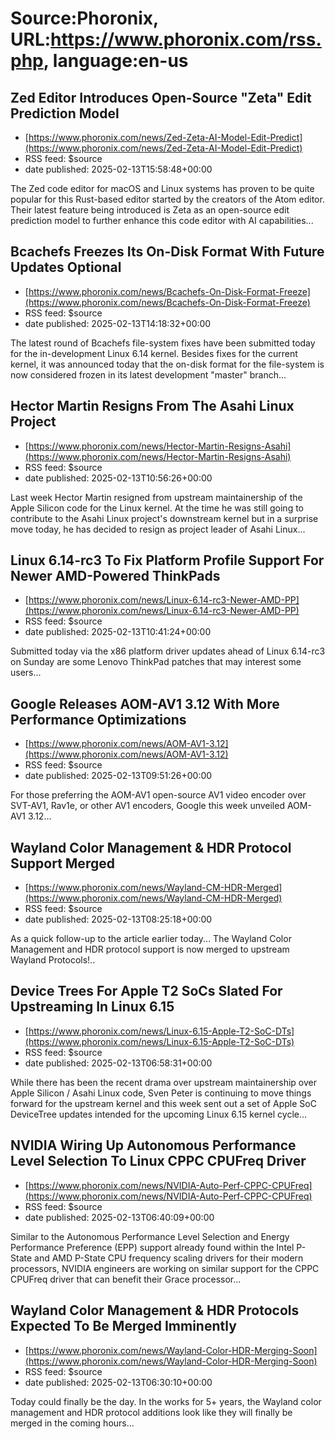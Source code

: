 # Source:Phoronix, URL:https://www.phoronix.com/rss.php, language:en-us

## Zed Editor Introduces Open-Source "Zeta" Edit Prediction Model
 - [https://www.phoronix.com/news/Zed-Zeta-AI-Model-Edit-Predict](https://www.phoronix.com/news/Zed-Zeta-AI-Model-Edit-Predict)
 - RSS feed: $source
 - date published: 2025-02-13T15:58:48+00:00

The Zed code editor for macOS and Linux systems has proven to be quite popular for this Rust-based editor started by the creators of the Atom editor. Their latest feature being introduced is Zeta as an open-source edit prediction model to further enhance this code editor with AI capabilities...

## Bcachefs Freezes Its On-Disk Format With Future Updates Optional
 - [https://www.phoronix.com/news/Bcachefs-On-Disk-Format-Freeze](https://www.phoronix.com/news/Bcachefs-On-Disk-Format-Freeze)
 - RSS feed: $source
 - date published: 2025-02-13T14:18:32+00:00

The latest round of Bcachefs file-system fixes have been submitted today for the in-development Linux 6.14 kernel. Besides fixes for the current kernel, it was announced today that the on-disk format for the file-system is now considered frozen in its latest development "master" branch...

## Hector Martin Resigns From The Asahi Linux Project
 - [https://www.phoronix.com/news/Hector-Martin-Resigns-Asahi](https://www.phoronix.com/news/Hector-Martin-Resigns-Asahi)
 - RSS feed: $source
 - date published: 2025-02-13T10:56:26+00:00

Last week Hector Martin resigned from upstream maintainership of the Apple Silicon code for the Linux kernel. At the time he was still going to contribute to the Asahi Linux project's downstream kernel but in a surprise move today, he has decided to resign as project leader of Asahi Linux...

## Linux 6.14-rc3 To Fix Platform Profile Support For Newer AMD-Powered ThinkPads
 - [https://www.phoronix.com/news/Linux-6.14-rc3-Newer-AMD-PP](https://www.phoronix.com/news/Linux-6.14-rc3-Newer-AMD-PP)
 - RSS feed: $source
 - date published: 2025-02-13T10:41:24+00:00

Submitted today via the x86 platform driver updates ahead of Linux 6.14-rc3 on Sunday are some Lenovo ThinkPad patches that may interest some users...

## Google Releases AOM-AV1 3.12 With More Performance Optimizations
 - [https://www.phoronix.com/news/AOM-AV1-3.12](https://www.phoronix.com/news/AOM-AV1-3.12)
 - RSS feed: $source
 - date published: 2025-02-13T09:51:26+00:00

For those preferring the AOM-AV1 open-source AV1 video encoder over SVT-AV1, Rav1e, or other AV1 encoders, Google this week unveiled AOM-AV1 3.12...

## Wayland Color Management & HDR Protocol Support Merged
 - [https://www.phoronix.com/news/Wayland-CM-HDR-Merged](https://www.phoronix.com/news/Wayland-CM-HDR-Merged)
 - RSS feed: $source
 - date published: 2025-02-13T08:25:18+00:00

As a quick follow-up to the article earlier today... The Wayland Color Management and HDR protocol support is now merged to upstream Wayland Protocols!..

## Device Trees For Apple T2 SoCs Slated For Upstreaming In Linux 6.15
 - [https://www.phoronix.com/news/Linux-6.15-Apple-T2-SoC-DTs](https://www.phoronix.com/news/Linux-6.15-Apple-T2-SoC-DTs)
 - RSS feed: $source
 - date published: 2025-02-13T06:58:31+00:00

While there has been the recent drama over upstream maintainership over Apple Silicon / Asahi Linux code, Sven Peter is continuing to move things forward for the upstream kernel and this week sent out a set of Apple SoC DeviceTree updates intended for the upcoming Linux 6.15 kernel cycle...

## NVIDIA Wiring Up Autonomous Performance Level Selection To Linux CPPC CPUFreq Driver
 - [https://www.phoronix.com/news/NVIDIA-Auto-Perf-CPPC-CPUFreq](https://www.phoronix.com/news/NVIDIA-Auto-Perf-CPPC-CPUFreq)
 - RSS feed: $source
 - date published: 2025-02-13T06:40:09+00:00

Similar to the Autonomous Performance Level Selection and Energy Performance Preference (EPP) support already found within the Intel P-State and AMD P-State CPU frequency scaling drivers for their modern processors, NVIDIA engineers are working on similar support for the CPPC CPUFreq driver that can benefit their Grace processor...

## Wayland Color Management & HDR Protocols Expected To Be Merged Imminently
 - [https://www.phoronix.com/news/Wayland-Color-HDR-Merging-Soon](https://www.phoronix.com/news/Wayland-Color-HDR-Merging-Soon)
 - RSS feed: $source
 - date published: 2025-02-13T06:30:10+00:00

Today could finally be the day. In the works for 5+ years, the Wayland color management and HDR protocol additions look like they will finally be merged in the coming hours...

